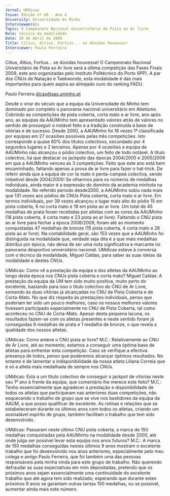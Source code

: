 ```yaml
---
Jornal: UMdicas
Issue: Edição nº 68 - Ano 4
University: Universidade do Minho
Interviewee(s): 
Topic: O Campeonato Nacional Universitário de Pista ao Ar livre
Role: técnico da modalidade
Date: 20 de Abril de 2009
Title: Citius, Altius, Fortius... se dúvidas houvesse!
Interviewer: Paulo Ferreira
---
```


Citius, Altius, Fortius... se dúvidas houvesse!
O Campeonato Nacional Universitário de Pista ao Ar livre será a
última competição das Fases Finais 2009, este ano organizadas
pelo Instituto Politécnico do Porto (IPP). A par dos CNUs de
Natação e Taekwondo, esta modalidade é das mais importantes para quem
aspira ao almejado ouro do ranking FADU.

Paulo Ferreira
dicas@sas.uminho.pt

Desde o virar do século que a equipa
da Universidade do Minho tem
dominado por completo o panorama
nacional universitário em Atletismo.
Cobrindo as competições de pista
coberta, corta mato e ar livre, ano
após ano, as equipas da AAUMinho
tem apresentado valores atrás de
valores no sentido de prosseguir o
notável feito e a tradição construída
à base de vitórias e de sucesso.
Desde 2000, a AAUMinho foi 16
vezes 1ª classificada por equipas
em 27 ocasiões possíveis pelas três
competições.
Isto corresponde a quase 60% dos
títulos colectivos, secundado por 4
segundos lugares e 2 terceiros.
Apenas por 4 ocasiões a equipa da
AAUMinho não alcançou o pódio
colectivo, um feito de todo notável.
A título colectivo, há que destacar os
jackpots das épocas 2004/2005 e
2005/2006 em que a AAUMinho
venceu as 3 competições. Feito que
este ano está bem encaminhado,
faltando apenas a prova de ar livre
para fazer o hat-trick.
De referir ainda que a equipa de
cor ta mato é penta-campeã
colectiva, sendo imbatível desde
2004/2005!
Se olharmos para os números de
medalhas individuais, ainda maior é
a expressão do domínio da
academia minhota na modalidade.
No referido periodo desde2000, a
AAUMinho subiu nada mais que 131
vezes aos pódios de CNUs Pista
coberta, corta mato e ar livre.
Em termos individuais, por 39 vezes
alcançou o lugar mais alto do pódio 
15 em pista coberta, 6 no corta mato
e 18 em pista ao ar livre.
Um total de 45 medalhas de prata
foram recebidas por atletas com as
cores da AAUMinho (18 pista
coberta, 4 corta mato e 23 pista ao
ar livre).
Faltando o CNU pista ao ar livre para
fechar a época 2008/2009, foram
até ao momento conquistadas 47
medalhas de bronze (15 pista
coberta, 4 corta mato e 28 pista ao
ar livre).
Na contabilidade geral, são 153
vezes que a AAUMinho foi
distinguida na modalidade que,
verdade seja dita é a que mais
medalhas distribui por época, não
deixa de ser uma nota significativa e
marcante no panorama desportivo
universitário nacional.
UMdicas esteve à conversa com o
técnico da modalidade, Miguel
Caldas, para saber as suas ideias da
modalidade e destes CNUs.

UMdicas: Como vê a prestação da
equipa e dos atletas da AAUMinho ao
longo desta época nos CNUs pista
coberta e corta mato?
Miguel Caldas: A prestação da
equipa da UM tem sido muito
positiva, muito perto do excelente,
bastando para isso o título colectivo
do CNU de Ar Livre, somando às
duas vitórias já alcançadas no CNU
de Pista Coberta e de Corta-Mato.
No que diz respeito às prestações
individuais, penso que poderiam ter
sido um pouco melhores, caso os
nossos melhores valores tivessem
participado especialmente no CNU
de Pista Coberta, tal como
aconteceu no CNU de Corta-Mato.
Apesar desta pequena lacuna, os
resultados fazem-se com os atletas
presentes e neste sentido foram já
conseguidas 6 medalhas de prata e
1 medalha de bronze, o que revela a
qualidade dos nossos atletas.

UMdicas: Como anteve o CNU pista
ar livre?
M.C.: Relativamente ao CNU de Ar
Livre, até ao momento, estamos a
conseguir uma óptima base de
atletas para enfrentar esta
competição. Caso se verifique a
efectiva presença de todos, penso
que poderemos alcançar óptimos
resultados.
No entanto é de lamentar a
indisponibilidade da nossa atleta
Liliana Correia que é só a atleta mais
medalhada de sempre nos CNUs.

UMdicas: Esta a um título colectivo
de conseguir o jackpot de vitorias
neste seu 1º ano à frente da equipa,
que comentário lhe merece este
feito?
M.C.: Tenho essencialmente que
agradecer a prestação e
disponibilidade de todos os atletas
que participaram nas anteriores
duas competições, não esquecendo
o trabalho de grupo que se vive nos
bastidores da equipa da AAUM, a que
posso qualificar de excelente.
As rotinas e relações que se
estabeleceram durante os últimos
anos com todos os atletas, criando
um assinalável espírito de grupo,
também facilitam o trabalho que
tem sido desenvolvido.

UMdicas: Passaram neste último
CNU pista coberta, a marca de 150
medalhas conquistadas pela
AAUMinho na modalidade desde
2000, ate onde julga ser possivel
levar esta equipa nos anos futuros?
M.C.: A marca de 150 medalhas
conseguidas nestes últimos 9 anos
mostram o excelente trabalho que
foi desenvolvido nos anos
anteriores, especialmente pelo meu
colega e amigo Paulo Ferreira, que
foi também uma das pessoas
responsáveis pela minha vinda para
este grupo de trabalho.
Não querendo defraudar as suas
expectativas em mim depositadas,
pretendo que os próximos anos
sejam essencialmente uma
continuidade do excelente trabalho
que até agora tem sido realizado,
esperando que durante estes
próximos 9 anos se garantam
outras tantas 150 medalhas, ou se
possível, aumentar ainda mais este
número.